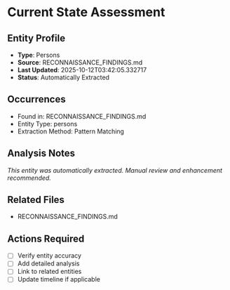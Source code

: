 # Current State Assessment

## Entity Profile
- **Type**: Persons
- **Source**: RECONNAISSANCE_FINDINGS.md
- **Last Updated**: 2025-10-12T03:42:05.332717
- **Status**: Automatically Extracted

## Occurrences
- Found in: RECONNAISSANCE_FINDINGS.md
- Entity Type: persons
- Extraction Method: Pattern Matching

## Analysis Notes
*This entity was automatically extracted. Manual review and enhancement recommended.*

## Related Files
- RECONNAISSANCE_FINDINGS.md

## Actions Required
- [ ] Verify entity accuracy
- [ ] Add detailed analysis
- [ ] Link to related entities
- [ ] Update timeline if applicable
